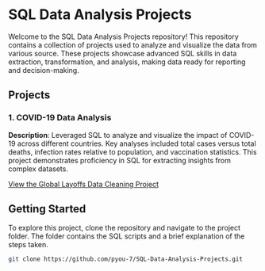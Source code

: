 # SQL Data Analysis Projects

Welcome to the SQL Data Analysis Projects repository! This repository contains a collection of projects used to analyze and visualize the data from various source. These projects showcase advanced SQL skills in data extraction, transformation, and analysis, making data ready for reporting and decision-making.

## Projects

### 1. COVID-19 Data Analysis

**Description**: Leveraged SQL to analyze and visualize the impact of COVID-19 across different countries. Key analyses included total cases versus total deaths, infection rates relative to population, and vaccination statistics. This project demonstrates proficiency in SQL for extracting insights from complex datasets.

[View the Global Layoffs Data Cleaning Project](https://github.com/pyou-7/SQL-Data-Analysis-Projects/blob/main/Covid%20Data%20Analysis.sql)

## Getting Started

To explore this project, clone the repository and navigate to the project folder. The folder contains the SQL scripts and a brief explanation of the steps taken.

```bash
git clone https://github.com/pyou-7/SQL-Data-Analysis-Projects.git
